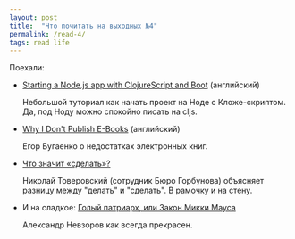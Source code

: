 ```yaml
---
layout: post
title:  "Что почитать на выходных №4"
permalink: /read-4/
tags: read life
---
```


Поехали:

- [Starting a Node.js app with ClojureScript and Boot][url-1] (английский)

  Небольшой туториал как начать проект на Ноде с Кложе-скриптом. Да, под Ноду
  можно спокойно писать на cljs.

[url-1]: https://specious.github.io/blog/2016/12/07/Starting-a-NodeJS-app-with-ClojureScript-and-Boot/

- [Why I Don't Publish E-Books][url-2] (английский)

  Егор Бугаенко о недостатках электронных книг.

[url-2]: http://www.yegor256.com/2016/11/09/why-no-ebooks.html

- [Что значит «сделать»?][url-3]

  Николай Товеровский (сотрудник Бюро Горбунова) объясняет разницу между
  "делать" и "сделать". В рамочку и на стену.

[url-3]: http://artgorbunov.ru/bb/soviet/20160121/

- И на сладкое: [Голый патриарх, или Закон Микки Мауса][url-4]

  Александр Невзоров как всегда прекрасен.

[url-4]: https://snob.ru/selected/entry/99127?v=1452099738
